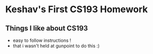 # Keshav's First CS193 Homework

## Things I like about CS193 
- easy to follow instructions !
- that i wasn't held at gunpoint to do this :)
